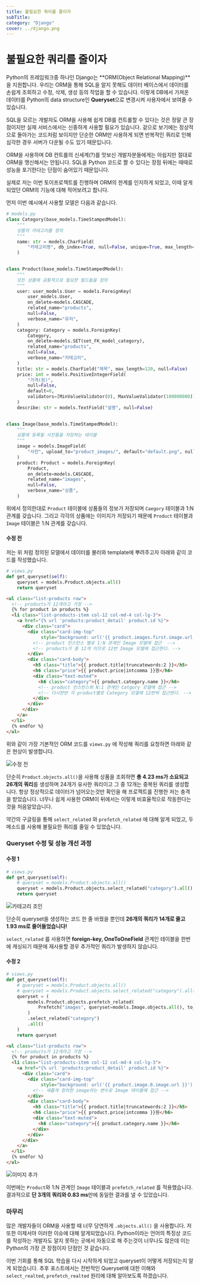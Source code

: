 ```yaml
---
title: 불필요한 쿼리를 줄이자
subTitle: 
category: "Django"
cover: ../django.png
---
```


# 불필요한 쿼리를 줄이자



Python의 프레임워크중 하나인 Django는 **ORM(Object Relational Mapping)**을 지원합니다. 우리는 ORM을 통해 SQL을 알지 못해도 데이터 베이스에서 데이터를 손쉽게 조회하고 수정, 삭제, 생성 등의 작업을 할 수 있습니다. 이렇게 DB에서 가져온 데이터를 Python의 data structure인 **Queryset**으로 변경시켜 사용자에서 보여줄 수 있습니다.

SQL을 모르는 개발자도 ORM을 사용해 쉽게 DB를 컨트롤할 수 있다는 것은 정말 큰 장점이지만 실제 서비스에서는 신중하게 사용할 필요가 있습니다. 겉으로 보기에는 정상적으로 돌아가는 코드처럼 보이지만 단순한 ORM만 사용하게 되면 반복적인 쿼리로 인해 심각한 경우 서버가 다운될 수도 있기 때문입니다. 

ORM을 사용하며 DB 컨트롤의 신세계(?)를 맛보신 개발자분들에게는 아쉽지만 절대로 ORM을 맹신해서는 안됩니다. SQL을 Python 코드로 짤 수 있다는 장점 뒤에는 때때로 성능을 포기한다는 단점이 숨어있기 때문입니다. 

실제로 저는 이번 토이프로젝트를 진행하며 ORM의 한계를 인지하게 되었고, 이때 알게되었던 ORM의 기능에 대해 적어보려고 합니다.

먼저 이번 예시에서 사용할 모델은 다음과 같습니다.

```python
# models.py
class Category(base_models.TimeStampedModel):
  	"""
    상품의 카테고리를 정의
    """
    name: str = models.CharField(
        "카테고리명", db_index=True, null=False, unique=True, max_length=30
    )
      

class Product(base_models.TimeStampedModel):
    """
    모든 상품에 공통적으로 필요한 필드들을 정의
    """
    user: user_models.User = models.ForeignKey(
        user_models.User,
        on_delete=models.CASCADE,
        related_name="products",
        null=False,
        verbose_name="유저",
    )
    category: Category = models.ForeignKey(
        Category,
        on_delete=models.SET(set_FK_model_category),
        related_name="products",
        null=False,
        verbose_name="카테고리",
    )
    title: str = models.CharField("제목", max_length=120, null=False)
    price: int = models.PositiveIntegerField(
        "가격(원)",
        null=False,
        default=0,
        validators=[MinValueValidator(0), MaxValueValidator(100000000)],
    )
    describe: str = models.TextField("설명", null=False)
      

class Image(base_models.TimeStampedModel):
    """
    상품에 등록될 사진들을 저장하는 테이블
    """
    image = models.ImageField(
        "사진", upload_to="product_images/", default="default.png", null=False
    )
    product: Product = models.ForeignKey(
        Product,
        on_delete=models.CASCADE,
        related_name="images",
        null=False,
        verbose_name="상품",
    )
```



위에서 정의한대로 `Product` 테이블에 상품들의 정보가 저장되며 `Caegory` 테이블과 1:N 관계를 갖습니다. 그리고 각각의 상품에는 이미지가 저장되기 때문에 `Product` 테이블과 `Image` 테이블은 1:N 관계를 갖습니다.



#### 수정 전

저는 위 처럼 정의된 모델에서 데이터를 불러와 template에 뿌려주고자 아래와 같이 코드를 작성했습니다.

```python
# views.py
def get_queryset(self):
    queryset = models.Product.objects.all()
    return queryset
```

```html
<ul class="list-products row">
  <!-- products가 12개라고 가정 -->
  {% for product in products %}
  <li class="list-products-item col-12 col-md-4 col-lg-3">
    <a href="{% url 'products:product_detail' product.id %}">
      <div class="card">
        <div class="card-img-top"
             style="background: url('{{ product.images.first.image.url }}') no-repeat center; background-size: cover; height: 240px">
          <!-- product 인스턴스 별로 1:N 관계인 Image 모델에 접근  -->
          <!-- products가 총 12개 이므로 12번 Image 모델에 접근한다. -->
        </div>
        <div class="card-body">
          <h5 class="title">{{ product.title|truncatewords:2 }}</h5>
          <h6 class="price">{{ product.price|intcomma }}원</h6>
          <div class="text-muted">
            <h6 class="category">{{ product.category.name }}</h6>
            <!-- product 인스턴스와 N:1 관계인 Catgory 모델에 접근 -->
            <!-- 다시한번 각 product별로 Category 모델에 12번씩 접근한다. -->
          </div>
        </div>
      </div>
    </a>
  </li>
  {% endfor %}
</ul>
```

위와 같이 가장 기본적인 ORM 코드를  `views.py` 에 작성해 쿼리를 요청하면 아래와 같은 현상이 발생합니다.

![수정 전](./before.png)

단순히 `Product.objects.all()`을 사용해 상품을 조회하면 **총 4.23 ms가 소요되고 26개의 쿼리**를 생성하며 24개가 유사한 쿼리이고 그 중 12개는 중복된 쿼리를 생성합니다. 항상 정상적으로 데이터가 넘어오는것만 확인을 해 프로젝트를 진행한 저는 충격을 받았습니다. 너무나 쉽게 사용한 ORM이 뒤에서는 이렇게 비효율적으로 작동한다는 것을 처음알았습니다. 

약간의 구글링을 통해 `select_related` 와 `prefetch_related` 에 대해 알게 되었고, 두 메소드를 사용해 불필요한 쿼리를 줄일 수 있었습니다.



### Queryset 수정 및 성능 개선 과정

#### 수정 1

```python
# views.py
def get_queryset(self):
    # queryset = models.Product.objects.all()
    queryset = models.Product.objects.select_related("category").all()
    return queryset
```

![카테고리 조인](./category_join.png)

단순히 queryset을 생성하는 코드 한 줄 바꿨을 뿐인데 **26개의 쿼리가 14개로 줄고 1.93 ms로 줄어들었습니다!** 

`select_related` 를 사용하면 **foreign-key, OneToOneField** 관계인 테이블을 한번에 캐싱되기 때문에 재사용할 경우 추가적인 쿼리가 발생하지 않습니다. 



#### 수정 2

```python
# views.py
def get_queryset(self):
    # queryset = models.Product.objects.all()
    # queryset = models.Product.objects.select_related("category").all()
    queryset = (
        models.Product.objects.prefetch_related(
            Prefetch("images", queryset=models.Image.objects.all(), to_attr="image")
        )
        .select_related("category")
        .all()
    )
    return queryset
```

```html
<ul class="list-products row">
  <!-- products가 12개라고 가정 -->
  {% for product in products %}
  <li class="list-products-item col-12 col-md-4 col-lg-3">
    <a href="{% url 'products:product_detail' product.id %}">
      <div class="card">
        <div class="card-img-top"
             style="background: url('{{ product.image.0.image.url }}') no-repeat center; background-size: cover; height: 240px">
          <!-- 새롭게 정의한 image라는 변수로 Image 테이블에 접근 -->
        </div>
        <div class="card-body">
          <h5 class="title">{{ product.title|truncatewords:2 }}</h5>
          <h6 class="price">{{ product.price|intcomma }}원</h6>
          <div class="text-muted">
            <h6 class="category">{{ product.category.name }}</h6>
          </div>
        </div>
      </div>
    </a>
  </li>
  {% endfor %}
</ul>
```

![이미지 추가](./add_image.png)

이번에는 `Product`와 1:N 관계인 `Image` 테이블과 `prefetch_related` 를 적용했습니다. 결과적으로 **단 3개의 쿼리와 0.83 ms**만에 동일한 결과를 낼 수 있었습니다.



### 마무리

많은 개발자들이 ORM을 사용할 때 너무 당연하게 `.objects.all()` 을 사용합니다. 저 또한 이제서야 이러한 이슈에 대해 알게되었습니다. Python이라는 언어의 특징상 코드를 작성하는 개발자도 알지 못하는 곳에서 자동으로 해 주는것이 너무나도 많은데 이는 Python의 가장 큰 장점이자 단점인 것 같습니다. 

이번 기회를 통해 SQL 학습을 다시 시작하게 되었고 queryset이 어떻게 저장되는지 알게 되었습니다. 추후 포스트에서는 전반적인 Queryset에 대한 이해와 `select_realted`, `prefetch_realted` 원리에 대해 알아보도록 하겠습니다.
